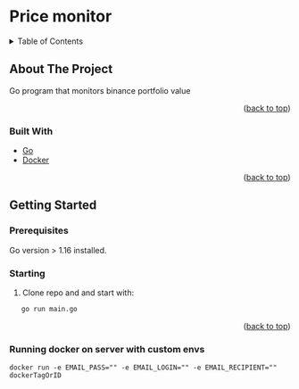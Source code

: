 # Price monitor

<!-- TABLE OF CONTENTS -->
<details>
  <summary>Table of Contents</summary>
  <ol>
    <li>
      <a href="#about-the-project">About The Project</a>
      <ul>
        <li><a href="#built-with">Built With</a></li>
      </ul>
    </li>
    <li>
      <a href="#getting-started">Getting Started</a>
      <ul>
        <li><a href="#prerequisites">Prerequisites</a></li>
        <li><a href="#installation">Installation</a></li>
      </ul>
    </li>
  </ol>
</details>

<!-- ABOUT THE PROJECT -->
## About The Project
Go program that monitors binance portfolio value

<p align="right">(<a href="#top">back to top</a>)</p>



### Built With

* [Go](https://golang.org/)
* [Docker](https://www.docker.com/)
<p align="right">(<a href="#top">back to top</a>)</p>



<!-- GETTING STARTED -->
## Getting Started

### Prerequisites

Go version > 1.16 installed.

### Starting

1. Clone repo and and start with: 
```sh
   go run main.go
   ```

<p align="right">(<a href="#top">back to top</a>)</p>

### Running docker on server with custom envs
```
docker run -e EMAIL_PASS="" -e EMAIL_LOGIN="" -e EMAIL_RECIPIENT="" dockerTagOrID
```